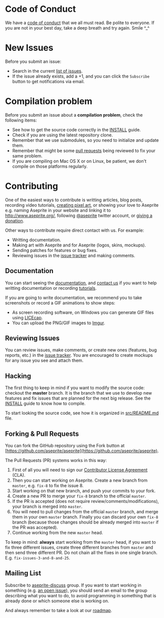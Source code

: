 # Code of Conduct

We have a [code of conduct](CODE_OF_CONDUCT.md) that we all must
read. Be polite to everyone. If you are not in your best day, take a
deep breath and try again. Smile ^_^

# New Issues

Before you submit an issue:

* Search in the current [list of issues](https://github.com/aseprite/aseprite/issues).
* If the issue already exists, add a +1, and you can click the `Subscribe` button to get notifications via email.

# Compilation problem

Before you submit an issue about a **compilation problem**, check
the following items:

* See how to get the source code correctly in the [INSTALL](INSTALL.md) guide.
* Check if you are using the latest repository clone.
* Remember that we use submodules, so you need to initialize and update them.
* Remember that might be some [pull requests](https://github.com/aseprite/aseprite/pulls)
  being reviewed to fix your same problem.
* If you are compiling on Mac OS X or on Linux, be patient, we don't
  compile on those platforms regularly.

# Contributing

One of the easiest ways to contribute is writting articles, blog posts,
recording video tutorials,
[creating pixel art](http://aseprite.deviantart.com/), or showing your love
to Aseprite e.g. naming Aseprite in your website and linking it to
http://www.aseprite.org/, following
[@aseprite](https://twitter.com/aseprite) twitter account, or
[giving a donation](http://www.aseprite.org/donate/).

Other ways to contribute require direct contact with us. For example:

* Writting documentation.
* Making art with Aseprite and for Aseprite (logos, skins, mockups).
* Sending patches for features or bug fixes.
* Reviewing issues in the [issue tracker](https://github.com/aseprite/aseprite/issues) and making comments.

## Documentation

You can start seeing the
[documentation](http://www.aseprite.org/docs/), and
[contact us](support@aseprite.org) if you want to help
writting documentation or recording [tutorials](http://www.aseprite.org/tutorial/).

If you are going to write documentation, we recommend you to take
screenshots or record a GIF animations to show steps:

* As screen recording software, on Windows you can generate GIF files
  using [LICEcap](http://www.cockos.com/licecap/).
* You can upload the PNG/GIF images to [Imgur](http://imgur.com/).

## Reviewing Issues

You can review issues, make comments, or create new ones (features,
bug reports, etc.) in the
[issue tracker](https://github.com/aseprite/aseprite/issues). You
are encouraged to create mockups for any issue you see and attach them.

## Hacking

The first thing to keep in mind if you want to modify the source code:
checkout the **master** branch. It is the branch that we use to
develop new features and fix issues that are planned for the next big
release. See the [INSTALL](INSTALL.md) guide to know how to compile.

To start looking the source code, see how it is organized in
[src/README.md](https://github.com/aseprite/aseprite/tree/master/src/#aseprite-source-code)
file.

## Forking & Pull Requests

You can fork the GitHub repository using the Fork button at
[https://github.com/aseprite/aseprite](https://github.com/aseprite/aseprite).

The Pull Requests (PR) systems works in this way:

1. First of all you will need to sign our
   [Contributor License Agreement](https://github.com/aseprite/opensource/blob/master/sign-cla.md#sign-the-cla) (CLA).
1. Then you can start working on Aseprite. Create a new branch from `master`, e.g. `fix-8` to fix the issue 8.
1. Start working on that new branch, and push your commits to your fork.
1. Create a new PR to merge your `fix-8` branch to the official `master`.
1. If the PR is accepted (does not require review/comments/modifications),
   your branch is merged into `master`.
1. You will need to pull changes from the official `master` branch, and
   merge them in your own `master` branch. Finally you can discard your
   own `fix-8` branch (because those changes should be already merged
   into `master` if the PR was accepted).
1. Continue working from the new `master` head.

To keep in mind: **always** start working from the `master` head, if you
want to fix three different issues, create three different branches
from `master` and then send three different PR. Do not chain all the
fixes in one single branch. E.g. `fix-issues-3-and-8-and-25`.

## Mailing List

Subscribe to
[aseprite-discuss](http://groups.google.com/group/aseprite-discuss)
group. If you want to start working in something
(e.g. [an open issue](https://github.com/aseprite/aseprite/issues)),
you should send an email to the group describing what you want to do,
to avoid programming in something that is already done or which
someone else is working on.

And always remember to take a look at our
[roadmap](http://www.aseprite.org/roadmap/).
